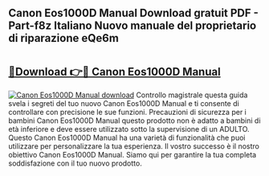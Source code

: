 ## Canon Eos1000D Manual Download gratuit PDF - Part-f8z Italiano Nuovo manuale del proprietario di riparazione eQe6m

# <h2><a href="http://dfgn1b.blite.top/?on=Canon+Eos1000D+Manual">🔗Download 👉🔴 Canon Eos1000D Manual</a></h2>

[![Canon Eos1000D Manual download](https://i.imgur.com/lujVjoI.png)](http://dfgn1b.blite.top/?on=Canon+Eos1000D+Manual)
Controllo magistrale questa guida svela i segreti del tuo nuovo Canon Eos1000D Manual e ti consente di controllare con precisione le sue funzioni. Precauzioni di sicurezza per i bambini Canon Eos1000D Manual questo prodotto non è adatto a bambini di età inferiore e deve essere utilizzato sotto la supervisione di un ADULTO. Questo Canon Eos1000D Manual ha una varietà di funzionalità che puoi utilizzare per personalizzare la tua esperienza. Il vostro successo è il nostro obiettivo Canon Eos1000D Manual. Siamo qui per garantire la tua completa soddisfazione con il tuo nuovo prodotto.
